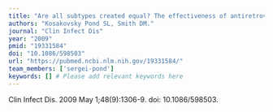 ```yaml
---
title: "Are all subtypes created equal? The effectiveness of antiretroviral therapy against non-subtype B HIV-1"
authors: "Kosakovsky Pond SL, Smith DM."
journal: "Clin Infect Dis"
year: "2009"
pmid: "19331584"
doi: "10.1086/598503"
url: "https://pubmed.ncbi.nlm.nih.gov/19331584/"
team_members: ['sergei-pond']
keywords: [] # Please add relevant keywords here
---
```

Clin Infect Dis. 2009 May 1;48(9):1306-9. doi: 10.1086/598503.
